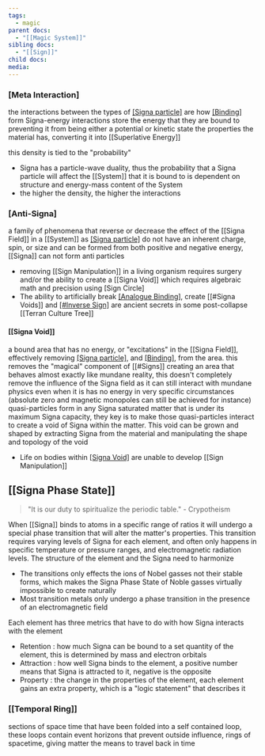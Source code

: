 ```yaml
---
tags:
  - magic
parent docs:
  - "[[Magic System]]"
sibling docs:
  - "[[Sign]]"
child docs: 
media:
---
```

### [Meta Interaction]
the interactions between the types of [[Signa particle]](s) are how [[Binding]](s) form
Signa-energy interactions store the energy that they are bound to preventing it from being either a potential or kinetic state 
the properties the material has, converting it into [[Superlative Energy]]

this density is tied to the "probability"
- Signa has a particle-wave duality, thus the probability that a Signa particle will affect the [[System]] that it is bound to is dependent on structure and energy-mass content of the System
- the higher the density, the higher the interactions

### [Anti-Signa]
a family of phenomena that reverse or decrease the effect of the [[Signa Field]] in a [[System]]
as [[Signa particle]](s) do not have an inherent charge, spin, or size and can be formed from both positive and negative energy, [[Signa]] can not form anti particles
- removing [[Sign Manipulation]] in a living organism requires surgery and/or the ability to create a [[Signa Void]] which requires algebraic math and precision using [Sign Circle]
- The ability to artificially break [[Analogue Binding]](s), create [[#Signa Voids]] and [[#Inverse Sign]](s) are ancient secrets in some post-collapse [[Terran Culture Tree]]
#### [[Signa Void]]
a bound area that has no energy, or "excitations" in the [[Signa Field]], effectively removing [[Signa particle]](s), and [[Binding]](s), from the area. this removes the "magical" component of [[#Signs]] creating an area that behaves almost exactly like mundane reality, this doesn't completely remove the influence of the Signa field as it can still interact with mundane physics even when it is has no energy in very specific circumstances (absolute zero and magnetic monopoles can still be achieved for instance) 
quasi-particles form in any Signa saturated matter that is under its maximum Signa capacity, they key is to make those quasi-particles interact to create a void of Signa within the matter. This void can be grown and shaped by extracting Signa from the material and manipulating the shape and topology of the void
- Life on bodies within [[Signa Void]](s) are unable to develop [[Sign Manipulation]]

## [[Signa Phase State]]
>"It is our duty to spiritualize the periodic table." - Crypotheism

When [[Signa]] binds to atoms in a specific range of ratios it will undergo a special phase transition that will alter the matter's properties. This transition requires varying levels of Signa for each element, and often only happens in specific temperature or pressure ranges, and electromagnetic radiation levels. The structure of the element and the Signa need to harmonize
- The transitions only effects the ions of Nobel gasses not their stable forms, which makes the Signa Phase State of Noble gasses virtually impossible to create naturally
- Most transition metals only undergo a phase transition in the presence of an electromagnetic field

Each element has three metrics that have to do with how Signa interacts with the element
- Retention : how much Signa can be bound to a set quantity of the element, this is determined by mass and electron orbitals
- Attraction : how well Signa binds to the element, a positive number means that Signa is attracted to it, negative is the opposite
- Property : the change in the properties of the element, each element gains an extra property, which is a "logic statement" that describes it

### [[Temporal Ring]]
sections of space time that have been folded into a self contained loop, these loops contain event horizons that prevent outside influence, rings of spacetime, giving matter the means to travel back in time